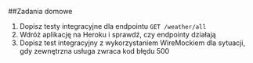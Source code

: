 ##Zadania domowe
1. Dopisz testy integracyjne dla endpointu ```GET /weather/all```
2. Wdróż aplikację na Heroku i sprawdź, czy endpointy działają
3. Dopisz test integracyjny z wykorzystaniem WireMockiem dla sytuacji, gdy zewnętrzna usługa zwraca kod błędu 500